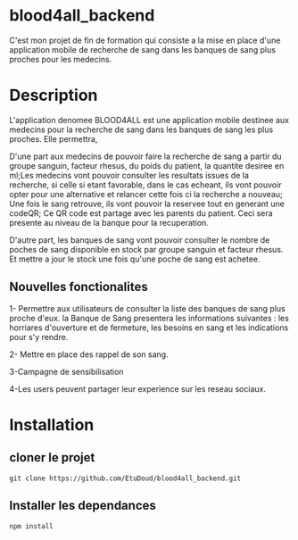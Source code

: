 # blood4all_backend

C'est mon projet de fin de formation qui consiste a la mise en place
d'une application mobile de recherche de sang dans les banques de sang plus proches pour les medecins.

# Description

L'application denomee BLOOD4ALL est une application mobile destinee aux medecins pour la recherche de sang dans les banques de sang les plus proches. Elle permettra, 

D'une part aux medecins de pouvoir faire la recherche de sang a partir du groupe sanguin, facteur rhesus, du poids du patient, la quantite desiree en ml;Les medecins vont pouvoir consulter les resultats issues de la recherche, si celle si etant favorable, dans le cas echeant, ils vont pouvoir opter pour une alternative et relancer cette fois ci la recherche a nouveau; Une fois le sang retrouve, ils vont pouvoir la reservee tout en generant une codeQR; Ce QR code est partage avec les parents du patient. Ceci sera presente au niveau de la banque pour la recuperation.

D'autre part, les banques de sang vont pouvoir consulter le nombre de poches de sang disponible en stock par groupe sanguin et facteur rhesus. Et mettre a jour le stock une fois qu'une poche de sang est achetee.

## Nouvelles fonctionalites

1- Permettre aux utilisateurs de consulter la liste des banques de sang plus proche d'eux. la Banque de Sang presentera les informations suivantes : les horriares d'ouverture et de fermeture, les besoins en sang et les indications pour s'y rendre.

2- Mettre en place des rappel de son sang.

3-Campagne de sensibilisation

4-Les users peuvent partager leur experience sur les reseau sociaux.

# Installation

## cloner le projet

```
git clone https://github.com/EtuDoud/blood4all_backend.git
```
## Installer les dependances
```
npm install
```

